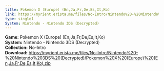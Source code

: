 ```yaml
---
title: Pokemon X (Europe) (En,Ja,Fr,De,Es,It,Ko)
link: https://myrient.erista.me/files/No-Intro/Nintendo%20-%20Nintendo%203DS%20(Decrypted)/Pokemon%20X%20(Europe)%20(En,Ja,Fr,De,Es,It,Ko).zip
type: single1
System: Nintendo - Nintendo 3DS (Decrypted)
---
```

<b>Game:</b> Pokemon X (Europe) (En,Ja,Fr,De,Es,It,Ko)<br>
<b>System:</b> Nintendo - Nintendo 3DS (Decrypted)<br>
<b>Collection:</b> No-Intro<br>
<b>Download:</b> https://myrient.erista.me/files/No-Intro/Nintendo%20-%20Nintendo%203DS%20(Decrypted)/Pokemon%20X%20(Europe)%20(En,Ja,Fr,De,Es,It,Ko).zip